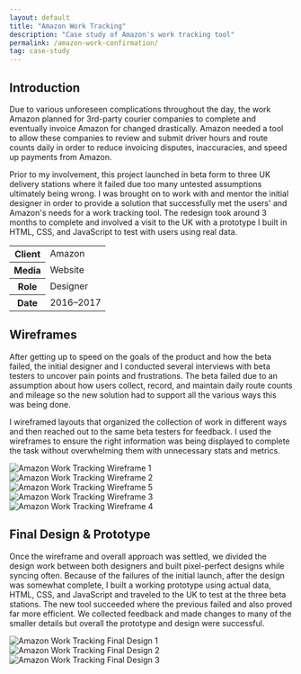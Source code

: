 ```yaml
---
layout: default
title: "Amazon Work Tracking"
description: "Case study of Amazon's work tracking tool"
permalink: /amazon-work-confirmation/
tag: case-study
---
```


<section>
	<h2 class="visually-hidden">Introduction</h2>
	<div>
		<p>Due to various unforeseen complications throughout the day, the work Amazon planned for 3rd-party courier companies to complete and eventually invoice Amazon for changed drastically. Amazon needed a tool to allow these companies to review and submit driver hours and route counts daily in order to reduce invoicing disputes, inaccuracies, and speed up payments from Amazon.</p>
		<p>Prior to my involvement, this project launched in beta form to three UK delivery stations where it failed due too many untested assumptions ultimately being wrong. I was brought on to work with and mentor the initial designer in order to provide a solution that successfully met the users' and Amazon's needs for a work tracking tool. The redesign took around 3 months to complete and involved a visit to the UK with a prototype I built in HTML, CSS, and JavaScript to test with users using real data.</p>
	</div>
	<div>
		<table>
			<tbody>
				<tr>
					<th>Client</th>
					<td>Amazon</td>
				</tr>
				<tr>
					<th>Media</th>
					<td>Website</td>
				</tr>
				<tr>
					<th>Role</th>
					<td>Designer</td>
				</tr>
				<tr>
					<th>Date</th>
					<td>2016–2017</td>
				</tr>
			</tbody>
		</table>
	</div>
</section>
<section>
	<div>
		<h2>Wireframes</h2>
		<p>After getting up to speed on the goals of the product and how the beta failed, the initial designer and I conducted several interviews with beta testers to uncover pain points and frustrations. The beta failed due to an assumption about how users collect, record, and maintain daily route counts and mileage so the new solution had to support all the various ways this was being done.</p>
		<p>I wireframed layouts that organized the collection of work in different ways and then reached out to the same beta testers for feedback. I used the wireframes to ensure the right information was being displayed to complete the task without overwhelming them with unnecessary stats and metrics.</p>
	</div>
	<div>
		<img src="https://jessetrippe-cdn-173419.appspot.com/amazon-work-tracking-wireframe-01.png" alt="Amazon Work Tracking Wireframe 1">
		<img src="https://jessetrippe-cdn-173419.appspot.com/amazon-work-tracking-wireframe-02.png" alt="Amazon Work Tracking Wireframe 2">
		<img src="https://jessetrippe-cdn-173419.appspot.com/amazon-work-tracking-wireframe-03.png" alt="Amazon Work Tracking Wireframe 5">
	</div>
	<div>
		<img src="https://jessetrippe-cdn-173419.appspot.com/amazon-work-tracking-wireframe-04.png" alt="Amazon Work Tracking Wireframe 3">
		<img src="https://jessetrippe-cdn-173419.appspot.com/amazon-work-tracking-wireframe-05.png" alt="Amazon Work Tracking Wireframe 4">
	</div>
</section>
<section>
	<div>
		<h2>Final Design &amp; Prototype</h2>
		<p>Once the wireframe and overall approach was settled, we divided the design work between both designers and built pixel-perfect designs while syncing often. Because of the failures of the initial launch, after the design was somewhat complete, I built a working prototype using actual data, HTML, CSS, and JavaScript and traveled to the UK to test at the three beta stations. The new tool succeeded where the previous failed and also proved far more efficient. We collected feedback and made changes to many of the smaller details but overall the prototype and design were successful.</p>
	</div>
	<div class="span-2">
		<img src="https://jessetrippe-cdn-173419.appspot.com/amazon-work-tracking-01.png" alt="Amazon Work Tracking Final Design 1">
		<img src="https://jessetrippe-cdn-173419.appspot.com/amazon-work-tracking-02.png" alt="Amazon Work Tracking Final Design 2">
		<img src="https://jessetrippe-cdn-173419.appspot.com/amazon-work-tracking-03.png" alt="Amazon Work Tracking Final Design 3">
	</div>
</section>
